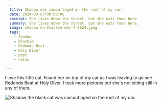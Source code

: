 ```yaml
---
  title: Shadow was camouflaged on the roof of my car.
  date: 2024-03-07T00:00:00
  excerpt: She lives down the street, but she eats food here.
  summary: She lives down the street, but she eats food here.
  image: shadow-on-blackie-mar-7-2024.jpeg
  tags:
    - Shadow
    - Blackie
    - Redondo Beat
    - Holy Diver
    - post
    - notes

---
```


I love this little cat. Found her on top of my car as I was leaving to go see Redondo Beat at Holy Diver. I took more pictures but she's not sitting still in any of them.

  ![Shadow the black cat was camouflaged on the roof of my car.](/static/img/timeline/shadow-on-blackie-mar-7-2024.jpeg)


  